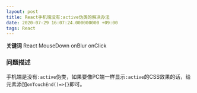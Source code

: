 ```yaml
---
layout: post
title: React手机端没有:active伪类的解决办法
date: 2020-07-29 16:07:24.000000000 +09:00
tags: React
---
```


**关键词** React MouseDown onBlur onClick

### 问题描述

手机端是没有`:active`伪类，如果要像PC端一样显示`:active`的CSS效果的话，给元素添加`onTouchEnd()=>{}`即可。


